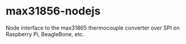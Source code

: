 # max31856-nodejs
Node interface to the max31865 thermocouple converter over SPI on Raspberry Pi, BeagleBone, etc.   
